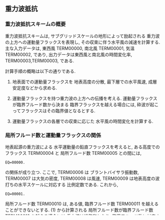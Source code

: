 ## 重力波抵抗

### 重力波抵抗スキームの概要

重力波抵抗スキームは,
サブグリッドスケールの地形によって励起される
重力波の上方への運動量フラックスを表現し,
その収束に伴う水平風の減速を計算する.
主な入力データは, 東西風 TERM00000, 南北風 TERM00001, 気温 TERM00002, であり,
出力データは東西風と南北風の時間変化率,
TERM00003,TERM00003, である.

計算手順の概略は以下の通りである.

1.  地表面での運動量フラックスを
    地表高度の分散,
    最下層での水平風速, 成層安定度などから求める.

2.  運動量フラックスを持つ重力波の上方への伝播を考える.
    運動量フラックスが臨界フルード数から決まる
    臨界フラックスを越える場合には,
    砕波が起こってフラックスはその臨界値となるとする.

3.  運動量フラックスの各層での収束に応じた
    水平風の時間変化を計算する.

### 局所フルード数と運動量フラックスの関係

地表起源の重力波による
水平運動量の鉛直フラックスを考えると,
ある高度でのフラックス TERM00004 と
局所フルード数 TERM00005 との間には,

    EQ=00000.

の関係が成り立つ.
ここで, TERM00006 は
ブラントバイサラ振動数,
TERM00007 は大気の密度,
TERM00008 は風速, TERM00009 は地表高度の波打ちの水平スケールに対応する
比例定数である.
これから,

    EQ=00001.

局所フルード数 TERM00010 は,
ある値, 臨界フルード数 TERM00011 を越えることができないとする.
(1) から計算される
局所フルード数が臨界フルード数 TERM00012 を越える場合には
重力波は過飽和となり,
臨界フルード数に対応する運動量フラックスまで
フラックスは減少する.

### 地表での運動量フラックス

地表面で励起される重力波による
水平運動量の鉛直フラックスの大きさ TERM00013 は,
ただし, 地表での局所フルード数
TERM00014 を
(2) に代入することにより,

    EQ=00002.

と見積られる.
ここで,
TERM00015 は地表風速,
TERM00016,TERM00016 はそれぞれ地表付近の大気の
安定度と密度である.
TERM00017 はサブグリッドの地表高度変化の指標であり,
地表高度の標準偏差 TERM00018 に等しいとする.

ここで, 地表での局所フルード数
TERM00019 が 臨界フルード数
TERM00020 を越えるときは,
運動量フラックスは TERM00021 を(2) に代入した値に
抑えられるとする.
すなわち,

    EQ=00003.

### 上層での運動量フラックス

レベル TERM00022 での運動量フラックス TERM00023 が
求められているとする.
TERM00024 は, 飽和が起こらないときには
TERM00025 に等しい.
この運動量フラックス TERM00026 が,
TERM00027 レベルでの臨界フルード数から計算される運動量フラックス
を上回るときには, TERM00028 層内で砕波が起こり,
運動量フラックスは臨界に対応するフラックスまで減少する.

    EQ=00004.

ただし TERM00029 は,
各層での風速ベクトルの,
最下層の水平風の方向に対する射影成分の大きさであり,

    EQ=00005.

### 運動量収束による水平風の時間変化の大きさ

水平風の射影成分 TERM00030 の時間変化率は,

    EQ=00006.

によって求められる.すなわち,

    EQ=00007.

これを用いて,
東西風と南北風の時間変化率は以下のように計算される.

    EQ=00008.
    EQ=00008.

### その他の留意点

1.  最下層の風速が小さく TERM00031 のとき,また,
    地表の起伏が小さく TERM00032 のときは,
    地表で重力波が励起されないと仮定する.
